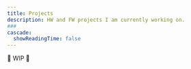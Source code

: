 ```yaml
---
title: Projects
description: HW and FW projects I am currently working on.
###
cascade:
  showReadingTime: false
---
```


🚧 WIP 🚧